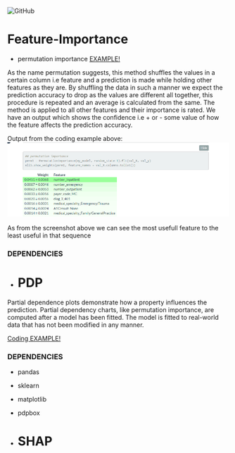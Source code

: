![GitHub](https://img.shields.io/github/license/SirWilliam254/Feature-Importance?color=success&style=plastic)
# Feature-Importance

- permutation importance
[EXAMPLE! ](https://sirwilliam254.github.io/Feature-Importance/feat.html)

As the name permutation suggests, this method shuffles the values in a certain column i.e feature and a prediction is made while holding other features as they are. By shuffling the data in such a manner we expect the prediction accuracy to drop as the values are different all together, this procedure is repeated and an average is calculated from the same. The method is applied to all other features and their importance is rated. We have an output which shows the confidence i.e + or - some value of how the feature affects the prediction accuracy.

Output from the coding example above:
![image](https://github.com/SirWilliam254/Feature-Importance/blob/main/permutationimporatance.png)

As from the screenshot above we can see the most usefull feature to the least useful in that sequence

### DEPENDENCIES


- # PDP

Partial dependence plots demonstrate how a property influences the prediction. Partial dependency charts, like permutation importance, are computed after a model has been fitted. The model is fitted to real-world data that has not been modified in any manner.

[Coding EXAMPLE!](https://sirwilliam254.github.io/Feature-Importance/pdp.html)

### DEPENDENCIES
- pandas
- sklearn
- matplotlib
- pdpbox

- # SHAP
